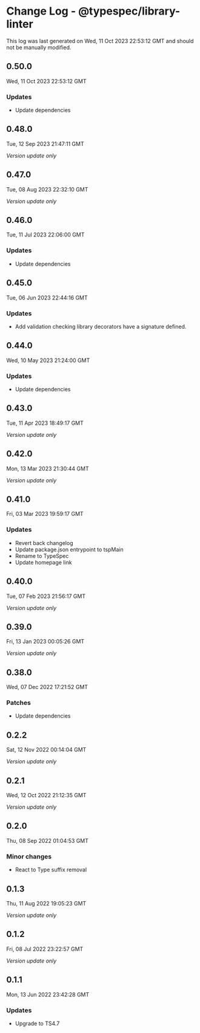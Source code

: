 # Change Log - @typespec/library-linter

This log was last generated on Wed, 11 Oct 2023 22:53:12 GMT and should not be manually modified.

## 0.50.0
Wed, 11 Oct 2023 22:53:12 GMT

### Updates

- Update dependencies

## 0.48.0
Tue, 12 Sep 2023 21:47:11 GMT

_Version update only_

## 0.47.0
Tue, 08 Aug 2023 22:32:10 GMT

_Version update only_

## 0.46.0
Tue, 11 Jul 2023 22:06:00 GMT

### Updates

- Update dependencies

## 0.45.0
Tue, 06 Jun 2023 22:44:16 GMT

### Updates

- Add validation checking library decorators have a signature defined.

## 0.44.0
Wed, 10 May 2023 21:24:00 GMT

### Updates

- Update dependencies

## 0.43.0
Tue, 11 Apr 2023 18:49:17 GMT

_Version update only_

## 0.42.0
Mon, 13 Mar 2023 21:30:44 GMT

_Version update only_

## 0.41.0
Fri, 03 Mar 2023 19:59:17 GMT

### Updates

- Revert back changelog
- Update package.json entrypoint to tspMain
- Rename to TypeSpec
- Update homepage link

## 0.40.0
Tue, 07 Feb 2023 21:56:17 GMT

_Version update only_

## 0.39.0
Fri, 13 Jan 2023 00:05:26 GMT

_Version update only_

## 0.38.0
Wed, 07 Dec 2022 17:21:52 GMT

### Patches

- Update dependencies

## 0.2.2
Sat, 12 Nov 2022 00:14:04 GMT

_Version update only_

## 0.2.1
Wed, 12 Oct 2022 21:12:35 GMT

_Version update only_

## 0.2.0
Thu, 08 Sep 2022 01:04:53 GMT

### Minor changes

- React to Type suffix removal

## 0.1.3
Thu, 11 Aug 2022 19:05:23 GMT

_Version update only_

## 0.1.2
Fri, 08 Jul 2022 23:22:57 GMT

_Version update only_

## 0.1.1
Mon, 13 Jun 2022 23:42:28 GMT

### Updates

- Upgrade to TS4.7

